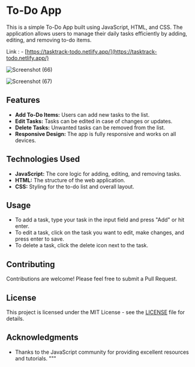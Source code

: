 # To-Do App

This is a simple To-Do App built using JavaScript, HTML, and CSS. The application allows users to manage their daily tasks efficiently by adding, editing, and removing to-do items.

Link : - [https://tasktrack-todo.netlify.app/](https://tasktrack-todo.netlify.app/)


![Screenshot (66)](https://github.com/user-attachments/assets/2057cab4-66d5-4d67-8575-a1f5a3f945db)

![Screenshot (67)](https://github.com/user-attachments/assets/999505b7-8760-46d0-b51d-90b1b92b5c5b)




## Features

- **Add To-Do Items:** Users can add new tasks to the list.
- **Edit Tasks:** Tasks can be edited in case of changes or updates.
- **Delete Tasks:** Unwanted tasks can be removed from the list.
- **Responsive Design:** The app is fully responsive and works on all devices.

## Technologies Used

- **JavaScript:** The core logic for adding, editing, and removing tasks.
- **HTML:** The structure of the web application.
- **CSS:** Styling for the to-do list and overall layout.


## Usage

- To add a task, type your task in the input field and press "Add" or hit enter.
- To edit a task, click on the task you want to edit, make changes, and press enter to save.
- To delete a task, click the delete icon next to the task.


## Contributing

Contributions are welcome! Please feel free to submit a Pull Request.

## License

This project is licensed under the MIT License - see the [LICENSE](LICENSE) file for details.

## Acknowledgments

- Thanks to the JavaScript community for providing excellent resources and tutorials.
"""

